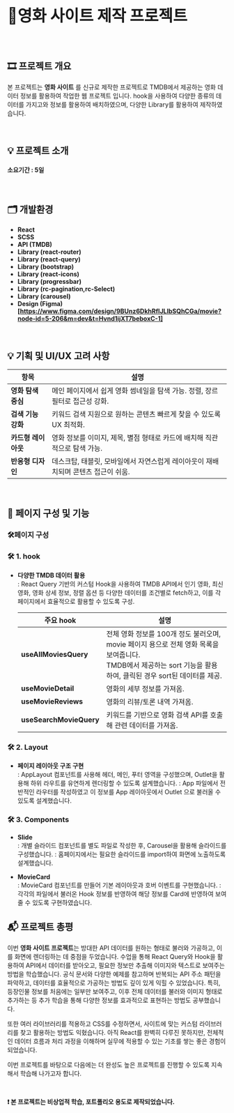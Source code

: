 <h1 style="font-size: 36px; font-weight: bold; margin-bottom: 0.8em;"> 🎥영화 사이트 제작 프로젝트</h1>

<br>

## 🎞 프로젝트 개요

본 프로젝트는 **영화 사이트** 를 신규로 제작한 프로젝트로 TMDB에서 제공하는 영화 데이터 정보를 활용하여 작업한 웹 프로젝트 입니다.
hook을 사용하여 다양한 종류의 데이터를 가지고와 정보를 활용하여 배치하였으며, 다양한 Library를 활용하여 제작하였습니다.

<br>

## 💡 프로젝트 소개
#### 소요기간 : 5일

<br>

## 🗂️ 개발환경

- **React**
- **SCSS**
- **API (TMDB)**
- **Library (react-router)**
- **Library (react-query)**
- **Library (bootstrap)**
- **Library (react-icons)**
- **Library (progressbar)**
- **Library (rc-pagination,rc-Select)**
- **Library (carousel)**
- **Design (Figma)**
  <br>
  **[https://www.figma.com/design/9BUnz6DkhRflJLlbSQhCGa/movie?node-id=5-206&m=dev&t=Hvnd1ijXT7beboxC-1]**
  
<br>

## 💡 기획 및 UI/UX 고려 사항

| 항목 | 설명 |
|------|------|
| **영화 탐색 중심** | 메인 페이지에서 쉽게 영화 썸네일을 탐색 가능. 정렬, 장르 필터로 접근성 강화. |
| **검색 기능 강화** | 키워드 검색 지원으로 원하는 콘텐츠 빠르게 찾을 수 있도록 UX 최적화. |
| **카드형 레이아웃** | 영화 정보를 이미지, 제목, 별점 형태로 카드에 배치해 직관적으로 탐색 가능. |
| **반응형 디자인** | 데스크탑, 태블릿, 모바일에서 자연스럽게 레이아웃이 재배치되며 콘텐츠 접근이 쉬움. |

<br>

## 📌 페이지 구성 및 기능

### 🛠페이지 구성

### 🛠 1. hook
- **다양한 TMDB 데이터 활용**  
  : React Query 기반의 커스텀 Hook을 사용하여 TMDB API에서 인기 영화, 최신 영화, 영화 상세 정보, 정렬 옵션 등 다양한 데이터를 조건별로 fetch하고, 이를 각 페이지에서 효율적으로 활용할 수 있도록 구성.
  
  | 주요 hook | 설명 |
  |------|------|
  | **useAllMoviesQuery** | 전체 영화 정보를 100개 정도 불러오며, movie 페이지 용으로 전체 영화 목록을 보여줍니다. <br>TMDB에서 제공하는 sort 기능을 활용하여, 클릭된 경우 sort된 데이터를 제공. |
  | **useMovieDetail** | 영화의 세부 정보를 가져옴. |
  | **useMovieReviews** | 영화의 리뷰/토론 내역 가져옴. |
  | **useSearchMovieQuery** | 키워드를 기반으로 영화 검색 API를 호출해 관련 데이터를 가져옴. |


### 🛠 2. Layout
- **페이지 레이아웃 구조 구현**  
  : AppLayout 컴포넌트를 사용해 헤더, 메인, 푸터 영역을 구성했으며, Outlet을 활용해 하위 라우트를 유연하게 렌더링할 수 있도록 설계했습니다.
  : App 파일에서 전반적인 라우터를 작성하였고 이 정보를 App 레이아웃에서 Outlet 으로 불러올 수 있도록 설계했습니다.

### 🛠 3. Components
- **Slide**  
  : 개별 슬라이드 컴포넌트를 별도 파일로 작성한 후, Carousel을 활용해 슬라이드를 구성했습니다. 
  : 홈페이지에서는 필요한 슬라이드를 import하여 화면에 노출하도록 설계했습니다.
  
- **MovieCard**  
  : MovieCard 컴포넌트를 만들어 기본 레이아웃과 호버 이벤트를 구현했습니다.
  : 각각의 파일에서 불러온 Hook 정보를 반영하여 해당 정보를 Card에 반영하여 보여줄 수 있도록 구현하였습니다.

## 📬 프로젝트 총평

이번 **영화 사이트 프로젝트**는 방대한 API 데이터를 원하는 형태로 불러와 가공하고, 이를 화면에 렌더링하는 데 중점을 두었습니다.
수업을 통해 React Query와 Hook을 활용하여 API에서 데이터를 받아오고, 필요한 정보만 추출해 이미지와 텍스트로 보여주는 방법을 학습했습니다.
공식 문서와 다양한 예제를 참고하며 반복되는 API 주소 패턴을 파악하고, 데이터를 효율적으로 가공하는 방법도 깊이 있게 익힐 수 있었습니다.
특히, 등장인물 정보를 처음에는 일부만 보여주고, 이후 전체 데이터를 불러와 이미지 형태로 추가하는 등 추가 학습을 통해 다양한 정보를 효과적으로 표현하는 방법도 공부했습니다.

또한 여러 라이브러리를 적용하고 CSS를 수정하면서, 사이트에 맞는 커스텀 라이브러리를 찾고 활용하는 방법도 익혔습니다.
아직 React를 완벽히 다루진 못하지만, 전체적인 데이터 흐름과 처리 과정을 이해하며 실무에 적용할 수 있는 기초를 쌓는 좋은 경험이 되었습니다.

이번 프로젝트를 바탕으로 다음에는 더 완성도 높은 프로젝트를 진행할 수 있도록 지속해서 학습해 나가고자 합니다.

<br>

**❗ 본 프로젝트는 비상업적 학습, 포트폴리오 용도로 제작되었습니다.**

